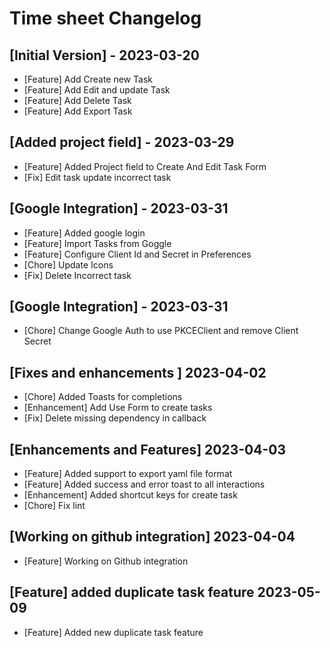 # Time sheet Changelog

## [Initial Version] - 2023-03-20
- [Feature] Add Create new Task
- [Feature] Add Edit and update Task
- [Feature] Add Delete Task
- [Feature] Add Export Task

## [Added project field] - 2023-03-29
- [Feature] Added Project field to Create And Edit Task Form
- [Fix] Edit task update incorrect task

## [Google Integration] - 2023-03-31
- [Feature] Added google login
- [Feature] Import Tasks from Goggle
- [Feature] Configure Client Id and Secret in Preferences 
- [Chore] Update Icons 
- [Fix] Delete Incorrect task 

## [Google Integration] - 2023-03-31
- [Chore] Change Google Auth to use PKCEClient and remove Client Secret

## [Fixes and enhancements ] 2023-04-02
- [Chore] Added Toasts for completions 
- [Enhancement] Add Use Form to create tasks
- [Fix] Delete missing dependency in callback

## [Enhancements and Features] 2023-04-03
- [Feature] Added support to export yaml file format
- [Feature] Added success and error toast to all interactions
- [Enhancement] Added shortcut keys for create task
- [Chore] Fix lint

## [Working on github integration] 2023-04-04
- [Feature] Working on Github integration 

## [Feature] added duplicate task feature 2023-05-09
- [Feature] Added new duplicate task feature

